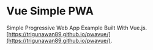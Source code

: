 # Vue Simple PWA

Simple Progressive Web App Example Built With Vue.js. [https://trigunawan89.github.io/pwavue/](https://trigunawan89.github.io/pwavue/).

